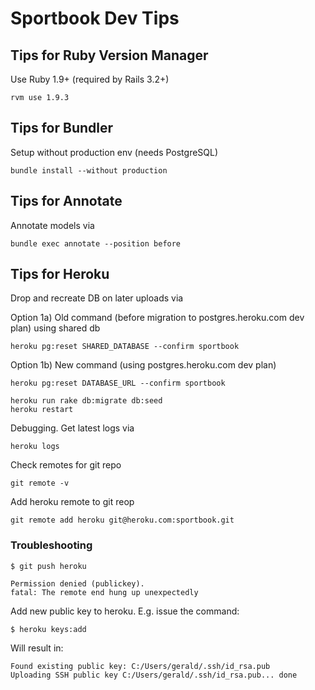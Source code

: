 # Sportbook Dev Tips


## Tips for Ruby Version Manager

Use Ruby 1.9+ (required by Rails 3.2+)

    rvm use 1.9.3

## Tips for Bundler

Setup without production env (needs PostgreSQL)

    bundle install --without production

## Tips for Annotate

Annotate models via

    bundle exec annotate --position before
    
## Tips for Heroku

Drop and recreate DB on later uploads via

Option 1a) Old command (before migration to postgres.heroku.com dev plan) using shared db

    heroku pg:reset SHARED_DATABASE --confirm sportbook

Option 1b) New command (using postgres.heroku.com dev plan)

    heroku pg:reset DATABASE_URL --confirm sportbook

    heroku run rake db:migrate db:seed
    heroku restart

Debugging. Get latest logs via

    heroku logs


Check remotes for git repo

    git remote -v

Add heroku remote to git reop

    git remote add heroku git@heroku.com:sportbook.git

### Troubleshooting

    $ git push heroku
    
    Permission denied (publickey).
    fatal: The remote end hung up unexpectedly

Add new public key to heroku. E.g. issue the command:

    $ heroku keys:add

Will result in:

    Found existing public key: C:/Users/gerald/.ssh/id_rsa.pub
    Uploading SSH public key C:/Users/gerald/.ssh/id_rsa.pub... done





